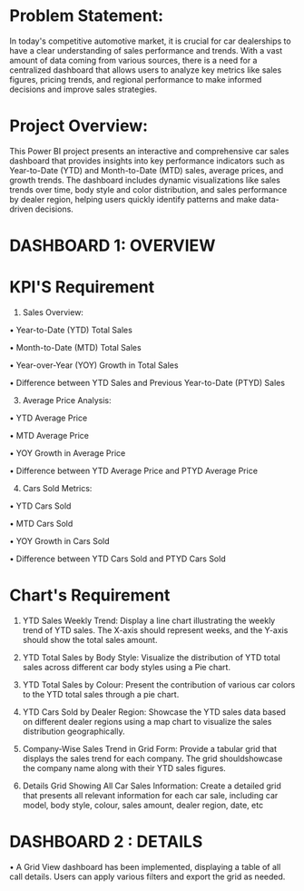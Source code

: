 # Problem Statement:
In today's competitive automotive market, it is crucial for car dealerships to have a clear understanding of sales performance and trends. With a vast amount of data coming from various sources, there is a need for a centralized dashboard that allows users to analyze key metrics like sales figures, pricing trends, and regional performance to make informed decisions and improve sales strategies.

# Project Overview:
This Power BI project presents an interactive and comprehensive car sales dashboard that provides insights into key performance indicators such as Year-to-Date (YTD) and Month-to-Date (MTD) sales, average prices, and growth trends. The dashboard includes dynamic visualizations like sales trends over time, body style and color distribution, and sales performance by dealer region, helping users quickly identify patterns and 
make data-driven decisions.

# DASHBOARD 1: OVERVIEW

# KPI'S Requirement

1. Sales Overview:

• Year-to-Date (YTD) Total Sales

• Month-to-Date (MTD) Total Sales

• Year-over-Year (YOY) Growth in Total Sales

• Difference between YTD Sales and Previous Year-to-Date (PTYD) Sales

3. Average Price Analysis:
   
• YTD Average Price

• MTD Average Price

• YOY Growth in Average Price

• Difference between YTD Average Price and PTYD Average Price

4. Cars Sold Metrics:
   
• YTD Cars Sold

• MTD Cars Sold

• YOY Growth in Cars Sold

• Difference between YTD Cars Sold and PTYD Cars Sold

# Chart's Requirement

1. YTD Sales Weekly Trend: Display a line chart illustrating the weekly trend of YTD sales. The X-axis should represent weeks, and the Y-axis should show the total sales amount.

2. YTD Total Sales by Body Style: Visualize the distribution of YTD total sales across different car body styles using a Pie chart.

3. YTD Total Sales by Colour: Present the contribution of various car colors to the YTD total sales through a pie chart.

4. YTD Cars Sold by Dealer Region: Showcase the YTD sales data based on different dealer regions using a map chart to visualize the sales distribution geographically.

5. Company-Wise Sales Trend in Grid Form: Provide a tabular grid that displays the sales trend for each company. The grid shouldshowcase the company name along with their YTD sales figures.

6. Details Grid Showing All Car Sales Information: Create a detailed grid that presents all relevant information for each car sale, including car model, body style, colour, sales amount, dealer region, date, etc

# DASHBOARD 2 : DETAILS

• A Grid View dashboard has been implemented, displaying a table of all call details. Users can apply various filters and export the grid as needed.
